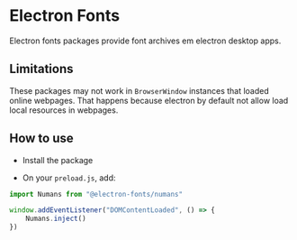 # Electron Fonts

Electron fonts packages provide font archives em electron desktop apps.

## Limitations

These packages may not work in `BrowserWindow` instances that loaded online webpages. That happens because electron by default not allow load local resources in webpages.

## How to use

* Install the package

* On your `preload.js`, add:

```ts
import Numans from "@electron-fonts/numans"

window.addEventListener("DOMContentLoaded", () => {
    Numans.inject()
})
```